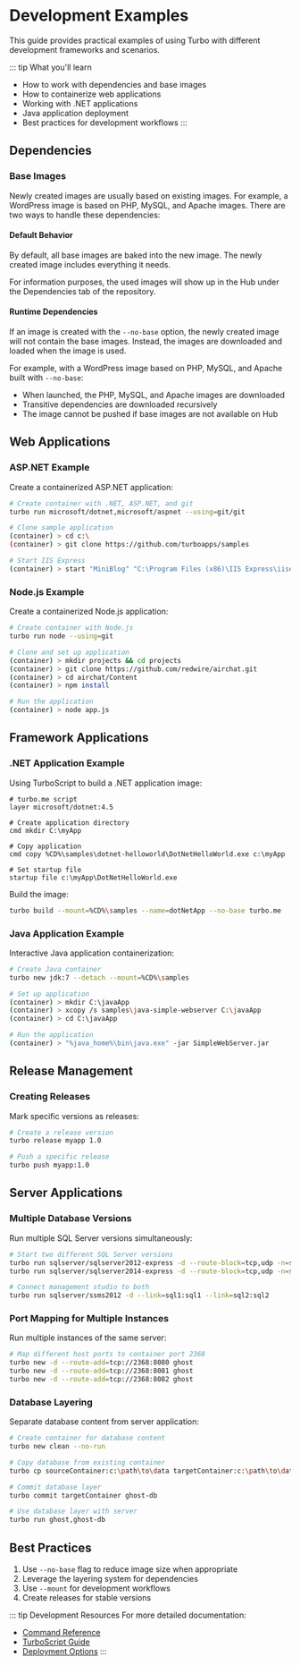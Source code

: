 # Development Examples

This guide provides practical examples of using Turbo with different development frameworks and scenarios.

::: tip What you'll learn
- How to work with dependencies and base images
- How to containerize web applications
- Working with .NET applications
- Java application deployment
- Best practices for development workflows
:::

## Dependencies

### Base Images

Newly created images are usually based on existing images. For example, a WordPress image is based on PHP, MySQL, and Apache images. There are two ways to handle these dependencies:

#### Default Behavior
By default, all base images are baked into the new image. The newly created image includes everything it needs.

For information purposes, the used images will show up in the Hub under the Dependencies tab of the repository.

#### Runtime Dependencies
If an image is created with the `--no-base` option, the newly created image will not contain the base images. Instead, the images are downloaded and loaded when the image is used.

For example, with a WordPress image based on PHP, MySQL, and Apache built with `--no-base`:
- When launched, the PHP, MySQL, and Apache images are downloaded
- Transitive dependencies are downloaded recursively
- The image cannot be pushed if base images are not available on Hub

## Web Applications

### ASP.NET Example

Create a containerized ASP.NET application:

```bash
# Create container with .NET, ASP.NET, and git
turbo run microsoft/dotnet,microsoft/aspnet --using=git/git

# Clone sample application
(container) > cd c:\
(container) > git clone https://github.com/turboapps/samples

# Start IIS Express
(container) > start "MiniBlog" "C:\Program Files (x86)\IIS Express\iisexpress.exe" /path:C:\samples\aspnet-MiniBlog\Website
```

### Node.js Example

Create a containerized Node.js application:

```bash
# Create container with Node.js
turbo run node --using=git

# Clone and set up application
(container) > mkdir projects && cd projects
(container) > git clone https://github.com/redwire/airchat.git
(container) > cd airchat/Content
(container) > npm install

# Run the application
(container) > node app.js
```

## Framework Applications

### .NET Application Example

Using TurboScript to build a .NET application image:

```turbo
# turbo.me script
layer microsoft/dotnet:4.5

# Create application directory
cmd mkdir C:\myApp

# Copy application
cmd copy %CD%\samples\dotnet-helloworld\DotNetHelloWorld.exe c:\myApp

# Set startup file
startup file c:\myApp\DotNetHelloWorld.exe
```

Build the image:
```bash
turbo build --mount=%CD%\samples --name=dotNetApp --no-base turbo.me
```

### Java Application Example

Interactive Java application containerization:

```bash
# Create Java container
turbo new jdk:7 --detach --mount=%CD%\samples

# Set up application
(container) > mkdir C:\javaApp
(container) > xcopy /s samples\java-simple-webserver C:\javaApp
(container) > cd C:\javaApp

# Run the application
(container) > "%java_home%\bin\java.exe" -jar SimpleWebServer.jar
```

## Release Management

### Creating Releases

Mark specific versions as releases:

```bash
# Create a release version
turbo release myapp 1.0

# Push a specific release
turbo push myapp:1.0
```

## Server Applications

### Multiple Database Versions

Run multiple SQL Server versions simultaneously:

```bash
# Start two different SQL Server versions
turbo run sqlserver/sqlserver2012-express -d --route-block=tcp,udp -n=sql1
turbo run sqlserver/sqlserver2014-express -d --route-block=tcp,udp -n=sql2

# Connect management studio to both
turbo run sqlserver/ssms2012 -d --link=sql1:sql1 --link=sql2:sql2
```

### Port Mapping for Multiple Instances

Run multiple instances of the same server:

```bash
# Map different host ports to container port 2368
turbo new -d --route-add=tcp://2368:8080 ghost
turbo new -d --route-add=tcp://2368:8081 ghost
turbo new -d --route-add=tcp://2368:8082 ghost
```

### Database Layering

Separate database content from server application:

```bash
# Create container for database content
turbo new clean --no-run

# Copy database from existing container
turbo cp sourceContainer:c:\path\to\data targetContainer:c:\path\to\data

# Commit database layer
turbo commit targetContainer ghost-db

# Use database layer with server
turbo run ghost,ghost-db
```

## Best Practices

1. Use `--no-base` flag to reduce image size when appropriate
2. Leverage the layering system for dependencies
3. Use `--mount` for development workflows
4. Create releases for stable versions

::: tip Development Resources
For more detailed documentation:
- [Command Reference](../command-line/run.md)
- [TurboScript Guide](../turboscript/turboscript.md)
- [Deployment Options](../../deploying/overview/deploying.md)
:::
